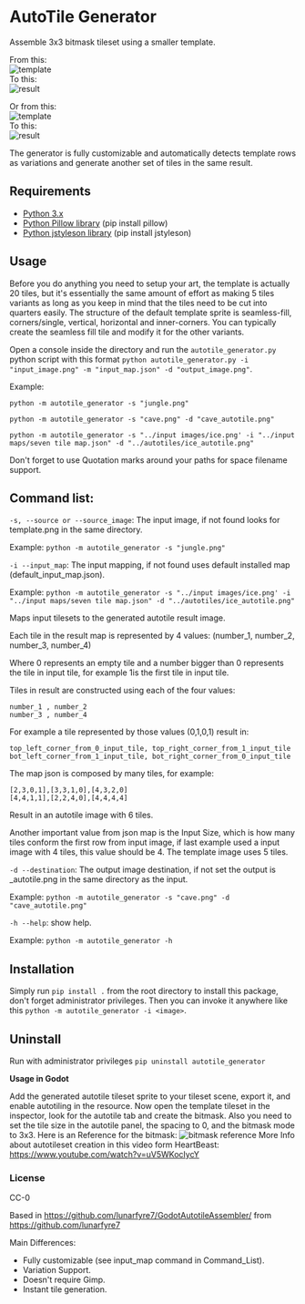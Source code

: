 # AutoTile Generator

Assemble 3x3 bitmask tileset using a smaller template.

From this:  
![template](https://i.imgur.com/QiyhVhm.png)  
To this:  
![result](https://i.imgur.com/PbmxC9j.png)

Or from this:  
![template](https://i.imgur.com/bgRyd6l.png)  
To this:  
![result](https://i.imgur.com/3mxv01p.png)

The generator is fully customizable and automatically detects template rows as variations and generate another set of tiles in the same result.

## Requirements

* [Python 3.x](https://www.python.org/downloads/)
* [Python Pillow library](https://pillow.readthedocs.io/en/5.1.x/installation.html) (pip install pillow)
* [Python jstyleson library](https://github.com/linjackson78/jstyleson) (pip install jstyleson)

## Usage

Before you do anything you need to setup your art, the template is actually 20 tiles, but it's essentially the same amount of effort as making 5 tiles variants as long as you keep in mind that the tiles need to be cut into quarters easily. The structure of the default template sprite is seamless-fill, corners/single, vertical, horizontal and inner-corners. You can typically create the seamless fill tile and modify it for the other variants.

Open a console inside the directory and run the `autotile_generator.py` python script with this format `python autotile_generator.py -i "input_image.png" -m "input_map.json" -d "output_image.png"`.

Example:

`python -m autotile_generator -s "jungle.png"`

`python -m autotile_generator -s "cave.png" -d "cave_autotile.png"`

`python -m autotile_generator -s "../input images/ice.png' -i "../input maps/seven tile map.json" -d "../autotiles/ice_autotile.png"`


Don't forget to use Quotation marks around your paths for space filename support.

## Command list:

`-s, --source or --source_image`: The input image, if not found looks for template.png in the same directory.

Example:
`python -m autotile_generator -s "jungle.png"`

`-i --input_map`: The input mapping, if not found uses default installed map (default_input_map.json).

Example:
`python -m autotile_generator -s "../input images/ice.png' -i "../input maps/seven tile map.json" -d "../autotiles/ice_autotile.png"`

Maps input tilesets to the generated autotile result image. 

Each tile in the result map is represented by 4 values: (number_1, number_2, number_3, number_4)

Where 0 represents an empty tile and a number bigger than 0 represents the tile in input tile, for example 1is the first tile in input tile.

Tiles in result are constructed using each of the four values:
```
number_1 , number_2
number_3 , number_4
```
For example a tile represented by those values (0,1,0,1) result in:
```
top_left_corner_from_0_input_tile, top_right_corner_from_1_input_tile
bot_left_corner_from_1_input_tile, bot_right_corner_from_0_input_tile
```
The map json is composed by many tiles, for example:
```
[2,3,0,1],[3,3,1,0],[4,3,2,0]
[4,4,1,1],[2,2,4,0],[4,4,4,4]
```
Result in an autotile image with 6 tiles.

Another important value from json map is the Input Size, which is how many tiles conform the first row from input image, if last example used a input image with 4 tiles, this value should be 4. The template image uses 5 tiles.

`-d --destination`: The output image destination, if not set the output is <inputfile>_autotile.png in the same directory as the input.

Example:
`python -m autotile_generator -s "cave.png" -d "cave_autotile.png"`

`-h --help`: show help.

Example:
`python -m autotile_generator -h`

## Installation

Simply run `pip install .` from the root directory to install this package, don't forget administrator privileges. Then you can invoke it anywhere like this `python -m autotile_generator -i <image>`.

## Uninstall

Run with administrator privileges `pip uninstall autotile_generator`

**Usage in Godot**

Add the generated autotile tileset sprite to your tileset scene, export it, and enable autotiling in the resource. Now open the template tileset in the inspector, look for the autotile tab and create the bitmask. Also you need to set the tile size in the autotile panel, the spacing to 0, and the bitmask mode to 3x3. 
Here is an Reference for the bitmask:
![bitmask reference](https://i.imgur.com/8Ogwgnf.png)
More Info about autotileset creation in this video form HeartBeast: https://www.youtube.com/watch?v=uV5WKocIycY

### License

CC-0

Based in https://github.com/lunarfyre7/GodotAutotileAssembler/ from https://github.com/lunarfyre7

Main Differences:
* Fully customizable (see input_map command in Command_List).
* Variation Support.
* Doesn't require Gimp.
* Instant tile generation.
